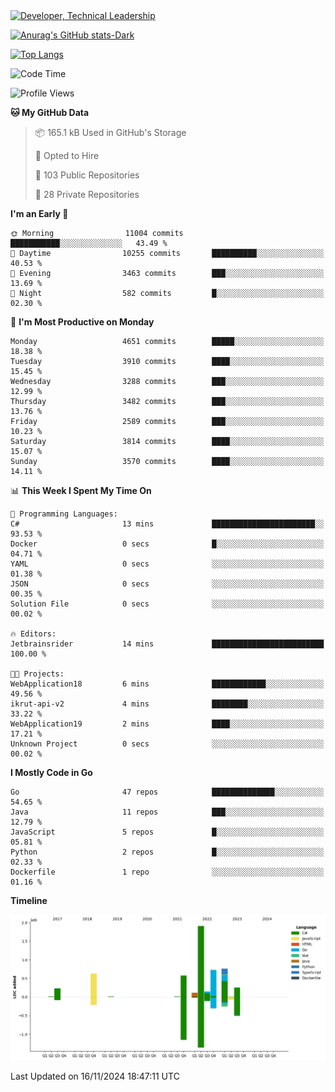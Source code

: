 <div>
  <a href="https://www.linkedin.com/in/arielpineiro/" target="_blank" rel="nofollow noopener noreferrer">
    <img src="https://img.shields.io/badge/-LinkedIn-%230077B5?style=for-the-badge&logo=linkedin&logoColor=white" alt="Developer, Technical Leadership" title="Ariel Piñeiro">
  </a>
</div>

[![Anurag's GitHub stats-Dark](https://github-readme-stats.vercel.app/api?username=arielsrv&show_icons=true&theme=dark#gh-dark-mode-only)](https://github.com/anuraghazra/github-readme-stats#gh-dark-mode-only)

[![Top Langs](https://github-readme-stats.vercel.app/api/top-langs/?username=arielsrv&layout=compact&langs_count=10&theme=dark#gh-dark-mode-only)](https://github.com/anuraghazra/github-readme-stats&theme=dark#gh-dark-mode-only)

<!--START_SECTION:waka-->
![Code Time](http://img.shields.io/badge/Code%20Time-1%2C107%20hrs%2011%20mins-blue)

![Profile Views](http://img.shields.io/badge/Profile%20Views-2-blue)

**🐱 My GitHub Data** 

> 📦 165.1 kB Used in GitHub's Storage 
 > 
> 💼 Opted to Hire
 > 
> 📜 103 Public Repositories 
 > 
> 🔑 28 Private Repositories 
 > 
**I'm an Early 🐤** 

```text
🌞 Morning                11004 commits       ███████████░░░░░░░░░░░░░░   43.49 % 
🌆 Daytime                10255 commits       ██████████░░░░░░░░░░░░░░░   40.53 % 
🌃 Evening                3463 commits        ███░░░░░░░░░░░░░░░░░░░░░░   13.69 % 
🌙 Night                  582 commits         █░░░░░░░░░░░░░░░░░░░░░░░░   02.30 % 
```
📅 **I'm Most Productive on Monday** 

```text
Monday                   4651 commits        █████░░░░░░░░░░░░░░░░░░░░   18.38 % 
Tuesday                  3910 commits        ████░░░░░░░░░░░░░░░░░░░░░   15.45 % 
Wednesday                3288 commits        ███░░░░░░░░░░░░░░░░░░░░░░   12.99 % 
Thursday                 3482 commits        ███░░░░░░░░░░░░░░░░░░░░░░   13.76 % 
Friday                   2589 commits        ███░░░░░░░░░░░░░░░░░░░░░░   10.23 % 
Saturday                 3814 commits        ████░░░░░░░░░░░░░░░░░░░░░   15.07 % 
Sunday                   3570 commits        ████░░░░░░░░░░░░░░░░░░░░░   14.11 % 
```


📊 **This Week I Spent My Time On** 

```text
💬 Programming Languages: 
C#                       13 mins             ███████████████████████░░   93.53 % 
Docker                   0 secs              █░░░░░░░░░░░░░░░░░░░░░░░░   04.71 % 
YAML                     0 secs              ░░░░░░░░░░░░░░░░░░░░░░░░░   01.38 % 
JSON                     0 secs              ░░░░░░░░░░░░░░░░░░░░░░░░░   00.35 % 
Solution File            0 secs              ░░░░░░░░░░░░░░░░░░░░░░░░░   00.02 % 

🔥 Editors: 
Jetbrainsrider           14 mins             █████████████████████████   100.00 % 

🐱‍💻 Projects: 
WebApplication18         6 mins              ████████████░░░░░░░░░░░░░   49.56 % 
ikrut-api-v2             4 mins              ████████░░░░░░░░░░░░░░░░░   33.22 % 
WebApplication19         2 mins              ████░░░░░░░░░░░░░░░░░░░░░   17.21 % 
Unknown Project          0 secs              ░░░░░░░░░░░░░░░░░░░░░░░░░   00.02 % 
```

**I Mostly Code in Go** 

```text
Go                       47 repos            ██████████████░░░░░░░░░░░   54.65 % 
Java                     11 repos            ███░░░░░░░░░░░░░░░░░░░░░░   12.79 % 
JavaScript               5 repos             █░░░░░░░░░░░░░░░░░░░░░░░░   05.81 % 
Python                   2 repos             █░░░░░░░░░░░░░░░░░░░░░░░░   02.33 % 
Dockerfile               1 repo              ░░░░░░░░░░░░░░░░░░░░░░░░░   01.16 % 
```



**Timeline**

![Lines of Code chart](https://raw.githubusercontent.com/arielsrv/arielsrv/main/assets/bar_graph.png)


 Last Updated on 16/11/2024 18:47:11 UTC
<!--END_SECTION:waka-->

